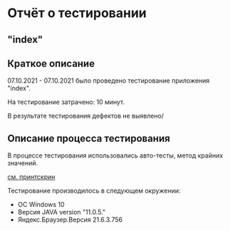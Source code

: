 # Отчёт о тестировании 
## "index"

## Краткое описание

07.10.2021 - 07.10.2021 было проведено тестирование приложения "index".

На тестирование затрачено: 10 минут.

В результате тестирования дефектов не выявлено/

## Описание процесса тестирования

В процессе тестирования использовались авто-тесты,
метод крайних значений.

 [см. принтскрин](https://drive.google.com/file/d/1rmyejYSSGBA6BMKzNAuZBU2B4GK-sgfE/view?usp=sharing)


Тестирование производилось в следующем окружении:
* OC Windows 10
* Версия JAVA version "11.0.5."
* Яндекс.Браузер.Версия 21.6.3.756 